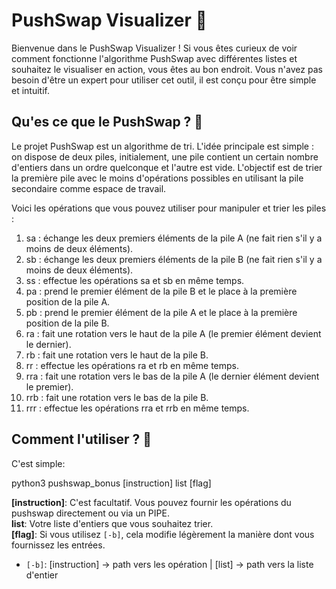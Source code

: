# PushSwap Visualizer 🔄

Bienvenue dans le PushSwap Visualizer ! Si vous êtes curieux de voir comment fonctionne l'algorithme PushSwap avec différentes listes et souhaitez le visualiser en action, vous êtes au bon endroit. Vous n'avez pas besoin d'être un expert pour utiliser cet outil, il est conçu pour être simple et intuitif.

## Qu'es ce que le PushSwap ? 🤔

Le projet PushSwap est un algorithme de tri. L'idée principale est simple : on dispose de deux piles, initialement, une pile contient un certain nombre d'entiers dans un ordre quelconque et l'autre est vide. L'objectif est de trier la première pile avec le moins d'opérations possibles en utilisant la pile secondaire comme espace de travail.

Voici les opérations que vous pouvez utiliser pour manipuler et trier les piles :

1.  sa : échange les deux premiers éléments de la pile A (ne fait rien s'il y a moins de deux éléments).
2.  sb : échange les deux premiers éléments de la pile B (ne fait rien s'il y a moins de deux éléments).
3.  ss : effectue les opérations sa et sb en même temps.
4.  pa : prend le premier élément de la pile B et le place à la première position de la pile A.
5.  pb : prend le premier élément de la pile A et le place à la première position de la pile B.
6.  ra : fait une rotation vers le haut de la pile A (le premier élément devient le dernier).
7.  rb : fait une rotation vers le haut de la pile B.
8.  rr : effectue les opérations ra et rb en même temps.
9.  rra : fait une rotation vers le bas de la pile A (le dernier élément devient le premier).
10. rrb : fait une rotation vers le bas de la pile B.
11. rrr : effectue les opérations rra et rrb en même temps.

## Comment l'utiliser ? 🚀

C'est simple:

python3 pushswap_bonus [instruction] list [flag]

**[instruction]**: C'est facultatif. Vous pouvez fournir les opérations du pushswap directement ou via un PIPE.  
**list**: Votre liste d'entiers que vous souhaitez trier.  
**[flag]**: Si vous utilisez `[-b]`, cela modifie légèrement la manière dont vous fournissez les entrées.  
- `[-b]`: [instruction] -> path vers les opération | [list] -> path vers la liste d'entier  
